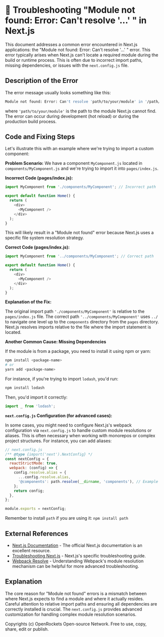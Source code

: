 # 🐞 Troubleshooting "Module not found: Error: Can't resolve '...' " in Next.js


This document addresses a common error encountered in Next.js applications: the "Module not found: Error: Can't resolve '...' " error. This error typically arises when Next.js can't locate a required module during the build or runtime process.  This is often due to incorrect import paths, missing dependencies, or issues with the `next.config.js` file.

## Description of the Error

The error message usually looks something like this:

```bash
Module not found: Error: Can't resolve 'path/to/your/module' in '/path/to/your/project'
```

where `'path/to/your/module'` is the path to the module Next.js cannot find.  The error can occur during development (hot reload) or during the production build process.

## Code and Fixing Steps

Let's illustrate this with an example where we're trying to import a custom component:

**Problem Scenario:**  We have a component `MyComponent.js` located in `components/MyComponent.js` and we're trying to import it into `pages/index.js`.

**Incorrect Code (pages/index.js):**

```javascript
import MyComponent from './components/MyComponent'; // Incorrect path

export default function Home() {
  return (
    <div>
      <MyComponent />
    </div>
  );
}
```

This will likely result in a "Module not found" error because Next.js uses a specific file system resolution strategy.


**Correct Code (pages/index.js):**

```javascript
import MyComponent from '../components/MyComponent'; // Correct path

export default function Home() {
  return (
    <div>
      <MyComponent />
    </div>
  );
}
```

**Explanation of the Fix:**

The original import path `'./components/MyComponent'` is relative to the `pages/index.js` file.  The correct path `'../components/MyComponent'` uses `../` to navigate one level up to the `components` directory from the `pages` directory.  Next.js resolves imports relative to the file where the import statement is located.


**Another Common Cause: Missing Dependencies**

If the module is from a package, you need to install it using npm or yarn:

```bash
npm install <package-name>
# or
yarn add <package-name>
```

For instance, if you're trying to import `lodash`, you'd run:

```bash
npm install lodash
```

Then, you'd import it correctly:

```javascript
import _ from 'lodash';
```

**`next.config.js` Configuration (for advanced cases):**

In some cases, you might need to configure Next.js's webpack configuration via `next.config.js` to handle custom module resolutions or aliases.  This is often necessary when working with monorepos or complex project structures.  For instance, you can add aliases:

```javascript
// next.config.js
/** @type {import('next').NextConfig} */
const nextConfig = {
  reactStrictMode: true,
  webpack: (config) => {
    config.resolve.alias = {
      ...config.resolve.alias,
      '@components': path.resolve(__dirname, 'components'), // Example alias
    };
    return config;
  },
};

module.exports = nextConfig;
```

Remember to install `path` if you are using it: `npm install path`


## External References

* [Next.js Documentation](https://nextjs.org/docs) - The official Next.js documentation is an excellent resource.
* [Troubleshooting Next.js](https://nextjs.org/docs/api-reference/troubleshooting) - Next.js's specific troubleshooting guide.
* [Webpack Resolve](https://webpack.js.org/configuration/resolve/) - Understanding Webpack's module resolution mechanism can be helpful for more advanced troubleshooting.


## Explanation

The core reason for "Module not found" errors is a mismatch between where Next.js expects to find a module and where it actually resides.  Careful attention to relative import paths and ensuring all dependencies are correctly installed is crucial. The `next.config.js` provides advanced customization for handling complex module resolution scenarios.


Copyrights (c) OpenRockets Open-source Network. Free to use, copy, share, edit or publish.

